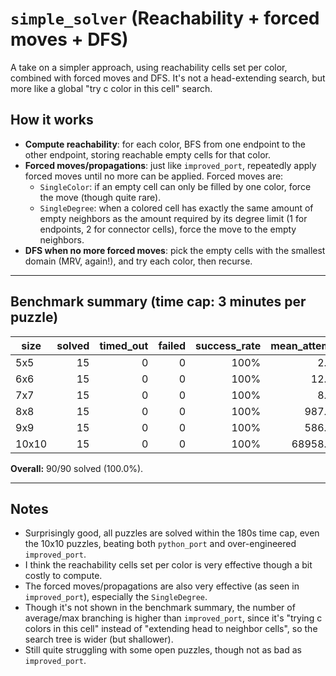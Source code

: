 # `simple_solver` (Reachability + forced moves + DFS)

A take on a simpler approach, using reachability cells set per color, combined with forced moves and DFS. It's not a head-extending search, but more like a global "try c color in this cell" search.

## How it works

- **Compute reachability**: for each color, BFS from one endpoint to the other endpoint, storing reachable empty cells for that color.
- **Forced moves/propagations**: just like `improved_port`, repeatedly apply forced moves until no more can be applied. Forced moves are:
    - `SingleColor`: if an empty cell can only be filled by one color, force the move (though quite rare).
    - `SingleDegree`: when a colored cell has exactly the same amount of empty neighbors as the amount required by its degree limit (1 for endpoints, 2 for connector cells), force the move to the empty neighbors.
- **DFS when no more forced moves**: pick the empty cells with the smallest domain (MRV, again!), and try each color, then recurse.
---

## Benchmark summary (time cap: 3 minutes per puzzle)

| size | solved | timed_out | failed | success_rate | mean_attempts | median_attempts | mean_backtracks | median_backtracks | mean_tree_depth | median_tree_depth | single_color_mean | single_color_median | single_degree_mean | single_degree_median |
|------|-------:|----------:|-------:|-------------:|--------------:|-----------------:|----------------:|------------------:|----------------:|------------------:|------------------:|--------------------:|-------------------:|----------------------:|
| 5x5  | 15 | 0 | 0 | 100% | 2.733 |	0.0 |	0.467 |	0.0 |	1.000 |	0.0 |	0.400 |	0.0 |	19.467 |	17.0 |
| 6x6  | 15 | 0 | 0 | 100% | 12.400 |	4.0 |	2.467 |	0.0 |	2.333 |	1.0 |	0.000 |	0.0 |	48.067 |	26.0 |
| 7x7  | 15 | 0 | 0 | 100% |  8.200 |	5.0 |	1.067 |	0.0 |	2.200 |	1.0 |	0.067 |	0.0 |	49.467 |	42.0 |
| 8x8  | 15 | 0 | 0 | 100% | 987.667 |	7.0 |	195.600 |	0.0 | 	5.400 |	3.0 |	0.067 |	0.0 |	1848.467 |	52.0 |
| 9x9  | 15 | 0 | 0 | 100% | 586.933 |	21.0 |	95.133 |	1.0 |	6.333 |	8.0 |	0.200 |	0.0 |	4587.467 |	197.0 |
| 10x10| 15 | 0 | 0 | 100% | 68958.933 |	182.0 |	9675.067 |	29.0 |	10.133 |	9.0 |	184.067 |	0.0 |	150114.267 |	641.0 |
  


**Overall:** 90/90 solved (100.0%).

---

## Notes
- Surprisingly good, all puzzles are solved within the 180s time cap, even the 10x10 puzzles, beating both `python_port` and over-engineered `improved_port`.
- I think the reachability cells set per color is very effective though a bit costly to compute.
- The forced moves/propagations are also very effective (as seen in `improved_port`), especially the `SingleDegree`.
- Though it's not shown in the benchmark summary, the number of average/max branching is higher than `improved_port`, since it's "trying c colors in this cell" instead of "extending head to neighbor cells", so the search tree is wider (but shallower).
- Still quite struggling with some open puzzles, though not as bad as `improved_port`.
